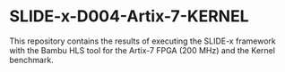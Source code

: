 # SLIDE-x-D004-Artix-7-KERNEL
This repository contains the results of executing the SLIDE-x framework with the Bambu HLS tool for the Artix-7 FPGA (200 MHz) and the Kernel benchmark.
